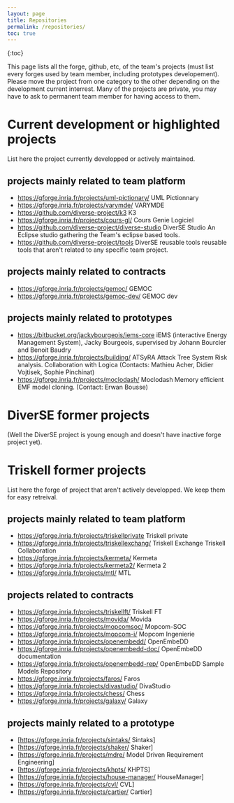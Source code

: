 ```yaml
---
layout: page
title: Repositories
permalink: /repositories/
toc: true
---
```


{:toc}

This page lists  all the forge, github, etc, of the team's projects (must list every forges used by team member, including prototypes developement).
Please move the project from one category to the other depending on the development current interrest.
Many of the projects are private, you may have to ask to permanent team member for having access to them.

# Current development or highlighted projects 
List here the project currently developped or actively maintained.

## projects mainly related to team platform 
* https://gforge.inria.fr/projects/uml-pictionary/ UML Pictionnary
* https://gforge.inria.fr/projects/varymde/ VARYMDE
* https://github.com/diverse-project/k3 K3
* https://gforge.inria.fr/projects/cours-gl/ Cours Genie Logiciel
* https://github.com/diverse-project/diverse-studio DiverSE Studio An Eclipse studio gathering the Team's eclipse based tools.
* https://github.com/diverse-project/tools DiverSE reusable tools reusable tools that aren't related to any specific team project.

## projects mainly related to contracts 
* https://gforge.inria.fr/projects/gemoc/ GEMOC
* https://gforge.inria.fr/projects/gemoc-dev/ GEMOC dev

## projects mainly related to prototypes 
* https://bitbucket.org/jackybourgeois/iems-core iEMS (interactive Energy Management System), Jacky Bourgeois, supervised by Johann Bourcier and Benoit Baudry
* https://gforge.inria.fr/projects/building/ ATSyRA Attack Tree System Risk analysis. Collaboration with Logica (Contacts: Mathieu Acher, Didier Vojtisek, Sophie Pinchinat)
* https://gforge.inria.fr/projects/moclodash/ Moclodash Memory efficient EMF model cloning. (Contact: Erwan Bousse)

# DiverSE former projects 
(Well the DiverSE project is young enough and doesn't have inactive forge project yet).

# Triskell former projects 
List here the forge of project that aren't actively developped. We keep them for easy retreival.

## projects mainly related to team platform 
* https://gforge.inria.fr/projects/triskellprivate Triskell private
* https://gforge.inria.fr/projects/triskellexchang/ Triskell Exchange Triskell Collaboration
* https://gforge.inria.fr/projects/kermeta/ Kermeta
* https://gforge.inria.fr/projects/kermeta2/ Kermeta 2
* https://gforge.inria.fr/projects/mtl/ MTL

## projects related to contracts 
* https://gforge.inria.fr/projects/triskellft/ Triskell FT
* https://gforge.inria.fr/projects/movida/ Movida
* https://gforge.inria.fr/projects/mopcomsoc/ Mopcom-SOC
* https://gforge.inria.fr/projects/mopcom-i/ Mopcom Ingenierie
* https://gforge.inria.fr/projects/openembedd/ OpenEmbeDD
* https://gforge.inria.fr/projects/openembedd-doc/ OpenEmbeDD documentation
* https://gforge.inria.fr/projects/openembedd-rep/ OpenEmbeDD Sample Models Repository
* https://gforge.inria.fr/projects/faros/ Faros
* https://gforge.inria.fr/projects/divastudio/ DivaStudio
* https://gforge.inria.fr/projects/chess/ Chess
* https://gforge.inria.fr/projects/galaxy/ Galaxy

## projects mainly related to a prototype 
* [https://gforge.inria.fr/projects/sintaks/ Sintaks]
* [https://gforge.inria.fr/projects/shaker/ Shaker]
* [https://gforge.inria.fr/projects/mdre/ Model Driven Requirement Engineering]
* [https://gforge.inria.fr/projects/khpts/ KHPTS]
* [https://gforge.inria.fr/projects/house-manager/ HouseManager]
* [https://gforge.inria.fr/projects/cvl/ CVL]
* [https://gforge.inria.fr/projects/cartier/ Cartier]
